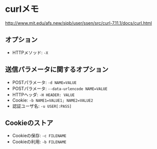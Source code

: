 curlメモ
===

http://www.mit.edu/afs.new/sipb/user/ssen/src/curl-7.11.1/docs/curl.html

## オプション
- HTTPメソッド: `-X`

## 送信パラメータに関するオプション
- POSTパラメータ: `-d NAME=VALUE`
- POSTパラメータ: `--data-urlencode NAME=VALUE`
- HTTPヘッダ: `-H HEADER: VALUE`
- Cookie: `-b NAME1=VALUE1; NAME2=VALUE2`
- 認証ユーザ名: `-u USER[:PASS]`

## Cookieのストア
- Cookieの保存: `-c FILENAME`
- Cookieの利用: `-b FILENAME`

